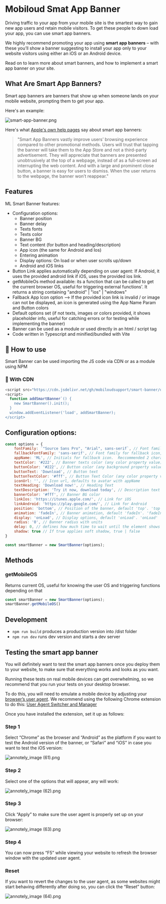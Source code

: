 # Mobiloud Smat App Banner

Driving traffic to your app from your mobile site is the smartest way to gain new app users and retain mobile visitors. To get these people to down load your app, you can use smart app banners.

We highly recommend promoting your app using **smart app banners** – with these you’ll show a banner suggesting to install your app only to your website visitors using either an iOS or an Android device.

Read on to learn more about smart banners, and how to implement a smart app banner on your site.


## **What Are Smart App Banners?**

Smart app banners are banners that show up when someone lands on your mobile website, prompting them to get your app.

Here's an example:

![smart-app-banner.png](https://s3-us-west-2.amazonaws.com/secure.notion-static.com/24ca93c7-2026-4800-8bb3-1e13bfdada34/smart-app-banner.png)

Here's what [Apple's own help pages](https://developer.apple.com/library/archive/documentation/AppleApplications/Reference/SafariWebContent/PromotingAppswithAppBanners/PromotingAppswithAppBanners.html) say about smart app banners:

> "Smart App Banners vastly improve users’ browsing experience compared to other promotional methods. Users will trust that tapping the banner will take them to the App Store and not a third-party advertisement. They will appreciate that banners are presented unobtrusively at the top of a webpage, instead of as a full-screen ad interrupting the web content. And with a large and prominent close button, a banner is easy for users to dismiss. When the user returns to the webpage, the banner won’t reappear."
>

## Features

ML Smart Banner features:
- Configuration options:
    - Banner position
    - Banner delay
    - Texts fonts
    - Texts color
    - Banner BG
    - Text content (for button and heading/description)
    - App icon (the same for Android and Ios)
    - Entering animation
    - Display options: On load or when user scrolls up/down
    - Android and iOS links
-  Button Link applies automatically depending on user agent: If Android, it uses the provided android link if iOS, uses the provided ios link.
-  getMobileOs method available: its a function that can be called to get the current browser OS, useful for triggering external functions'. It returns a string containing "android" | "ios" | "windows"
- Fallback App Icon option --> If the provided icon link is invalid / or image can not be displayed, an icon is generated using the App Name Param and Button colors
- Default options set (if not texts, images or colors provided, it shows placeholder info, useful for catching errors or for testing while implementing the banner)
- Banner can be used as a module or used directly in an html / script tag
- Code written in Typescript and minified/bundled with Vite


## 📖 How to use

Smart Banner can be used importing the JS code via CDN or as a module using NPM

### 🚀 With CDN

```javascript
<script src="https://cdn.jsdelivr.net/gh/mobiloudsupport/smart-banner/dist/ml-smart-banner.umd.cjs"></script>
<script>
  function addSmartBanner`() {
    new SmartBanner().init();
  }
  window.addEventListener('load', addSmartBanner);
</script>
```
## Configuration options:

```javascript
const options = {
    fontFamily: `"Source Sans Pro", "Arial", sans-serif`, // Font family for banner texts, defaults to system safe fonts
    fallbackFontFamily: 'sans-serif', // Font family for fallback icon, safe options are serif and sans-serif
    appName: 'ML', // Initials for fallback icon.  Reccommended 2 characters. Fallback Image uses button text and bg color
    textColor: '#222', // Banner texts color (any color property value)
    buttonColor: '#222', // Button color (any background property value)
    buttonText: 'Download', // Button text
    buttonTextColor: '#fff', // Button Text Color (any color property value)
    iconUrl: '', // Icon url, defaults to avatar with appName
    textHeading: 'Download now!', // Heading Text
    textDescription: 'Try it now, download today', // Description text
    bannerColor: '#fff', // Banner BG color
    linkIos: 'https://itunes.apple.com/', // Link for iOS 
    linkAndroid: 'https://play.google.com/', // Link for Android 
    position: 'bottom', // Position of the banner, default 'top'. 'top' | 'bottom'
    animation: 'fadeIn', // Banner animation, default 'fadeIn'. 'fadeIn' | 'scaleUp' | 'slideBottom' | 'slideTop' | 'slideLeft' | 'slideRight' | null,
    display: 'onLoad', // Display options, default 'onLoad'. 'onLoad' | 'onScrollDown' | 'onScrollUp'
    radius: '0', // Banner radius with units
    delay: 0, // defines how much time to wait until the element shows up
    shadow: true // If true applies soft shadow, true | false
}

const smartBanner = new SmartBanner(options);

```

## Methods

### getMobileOS

Returns current OS, useful for knowing the user OS and triggering functions depending on that
```javascript
const smartBanner = new SmartBanner(options);
smartBanner.getMobileOS()
```

## Development

- `npm run build` produces a production version into /dist folder
- `npm run dev` runs dev version and starts a dev server


## Testing the smart app banner

You will definitely want to test the smart app banners once you deploy them to your website, to make sure that everything works and looks as you want.

Running these tests on real mobile devices can get overwhelming, so we recommend that you run your tests on your desktop browser.

To do this, you will need to emulate a mobile device by adjusting your [browser’s user agent](https://developer.mozilla.org/en-US/docs/Glossary/User_agent). We recommend using the following Chrome extension to do this: [User Agent Switcher and Manager](https://chrome.google.com/webstore/detail/user-agent-switcher-and-m/bhchdcejhohfmigjafbampogmaanbfkg)

Once you have installed the extension, set it up as follows:

### **Step 1**

Select “Chrome” as the browser and “Android” as the platform if you want to test the Android version of the banner, or “Safari” and “iOS” in case you want to test the iOS version:

![annotely_image (61).png](https://s3-us-west-2.amazonaws.com/secure.notion-static.com/3c66d89a-b74e-441a-a15f-197d08f78807/annotely_image_(61).png)

### **Step 2**

Select one of the options that will appear, any will work:

![annotely_image (62).png](https://s3-us-west-2.amazonaws.com/secure.notion-static.com/dec5d36c-69ec-40f5-aaf9-d4cc54e1e972/annotely_image_(62).png)

### **Step 3**

Click “Apply” to make sure the user agent is properly set up on your browser:

![annotely_image (63).png](https://s3-us-west-2.amazonaws.com/secure.notion-static.com/cb126a7c-e078-4250-889c-83653ce496dd/annotely_image_(63).png)

### Step 4

You can now press “F5” while viewing your website to refresh the browser window with the updated user agent.

### Reset

If you want to revert the changes to the user agent, as some websites might start behaving differently after doing so, you can click the “Reset” button:

![annotely_image (64).png](https://s3-us-west-2.amazonaws.com/secure.notion-static.com/8af461b2-d9a7-43bf-9d0a-bec281b98347/annotely_image_(64).png)